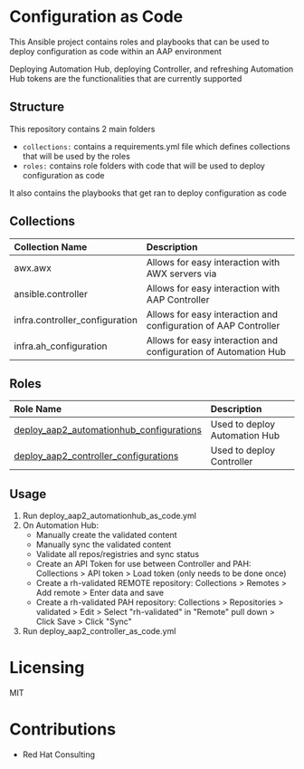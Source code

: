Configuration as Code
===

This Ansible project contains roles and playbooks that can be used to deploy configuration as code within an AAP environment

Deploying Automation Hub, deploying Controller, and refreshing Automation Hub tokens are the functionalities that are currently supported

## Structure
This repository contains 2 main folders
- `collections:` contains a requirements.yml file which defines collections that will be used by the roles
- `roles:` contains role folders with code that will be used to deploy configuration as code

It also contains the playbooks that get ran to deploy configuration as code

## Collections
| Collection Name | Description |
|:----------------|:------------|
| awx.awx | Allows for easy interaction with AWX servers via |
| ansible.controller | Allows for easy interaction with AAP Controller |
| infra.controller_configuration | Allows for easy interaction and configuration of AAP Controller |
| infra.ah_configuration | Allows for easy interaction and configuration of Automation Hub |

## Roles
| Role Name | Description |
|:----------------|:------------|
| [deploy_aap2_automationhub_configurations](roles/deploy_aap2_automationhub_configurations/) | Used to deploy Automation Hub |
| [deploy_aap2_controller_configurations](roles/deploy_aap2_controller_configurations/) | Used to deploy Controller |

## Usage
1. Run deploy_aap2_automationhub_as_code.yml
2. On Automation Hub:
    - Manually create the validated content
    - Manually sync the validated content
    - Validate all repos/registries and sync status
    - Create an API Token for use between Controller and PAH: Collections > API token > Load token (only needs to be done once)
    -  Create a rh-validated REMOTE repository: Collections > Remotes > Add remote > Enter data and save
    - Create a rh-validated PAH repository: Collections > Repositories > validated > Edit > Select "rh-validated" in "Remote" pull down > Click Save > Click "Sync"   
3.  Run deploy_aap2_controller_as_code.yml

# Licensing
MIT

# Contributions
- Red Hat Consulting